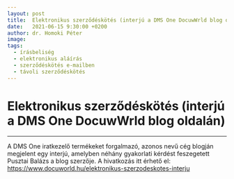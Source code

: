 ```yaml
---
layout: post
title:  Elektronikus szerződéskötés (interjú a DMS One DocuwWrld blog oldalán) - HU
date:   2021-06-15 9:30:00 +0200
author: dr. Homoki Péter
image: 
tags:
  - írásbeliség
  - elektronikus aláírás
  - szerződéskötés e-mailben
  - távoli szerződéskötés
---
```

# Elektronikus szerződéskötés (interjú a DMS One DocuwWrld blog oldalán)

***

A DMS One iratkezelő termékeket forgalmazó, azonos nevű cég blogján megjelent egy interjú, amelyben néhány gyakorlati kérdést feszegetett Pusztai Balázs a blog szerzője. A hivatkozás itt érhető el: https://www.docuworld.hu/elektronikus-szerzodeskotes-interju